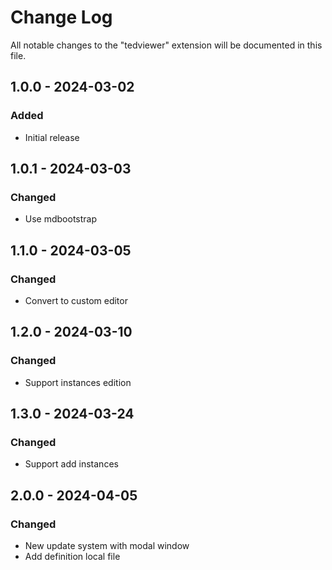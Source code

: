 # Change Log

All notable changes to the "tedviewer" extension will be documented in this file.

## 1.0.0 - 2024-03-02

### Added

- Initial release

## 1.0.1 - 2024-03-03

### Changed

- Use mdbootstrap

## 1.1.0 - 2024-03-05

### Changed

- Convert to custom editor

## 1.2.0 - 2024-03-10

### Changed

- Support instances edition

## 1.3.0 - 2024-03-24

### Changed

- Support add instances

## 2.0.0 - 2024-04-05

### Changed

- New update system with modal window
- Add definition local file
